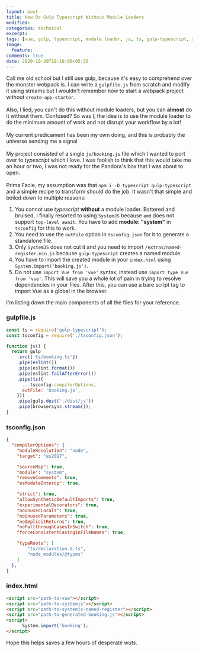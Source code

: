 ```yaml
---
layout: post
title: How Do Gulp Typescript Without Module Loaders
modified:
categories: technical
excerpt:
tags: [vue, gulp, typescript, module loader, js, ts, gulp-typescript, systemjs]
image:
  feature:
comments: true
date: 2020-10-20T18:10:00+05:30
---
```


Call me old school but I still use gulp, because it's easy to comprehend over the monster webpack is. I can write
a `gulpfile.js` from scratch and modify it using streams but I wouldn't remember how to start a webpack project
without `create-app-starter`.<br/><br/>
Also, I lied, you can't do this without module loaders, but you can **almost** do it without them. Confused? So was I,
the idea is to use the module loader to do the minimum amount of work and not disrupt your workflow by a lot!<br/><br/>
My current predicament has been my own doing, and this is probably the universe sending me a signal<br/><br/>
My project consisted of a single `js/booking.js` file which I wanted to port over to *typescript* which I love.
I was foolish to think that this would take me an hour or two, I was not ready for the Pandora's box that I was about to
open.<br/><br/>
Prima Facie, my assumption was that `npm i -D typescript gulp-typescript` and a simple recipe to transform should do the
job. It wasn't that simple and boiled down to multiple reasons:

1. You cannot use *typescript* **without** a module loader. Battered and bruised, I finally resorted to using `SystemJS`
   because `amd` does not support `top-level await`. You have to add **module: "system"** in `tsconfig` for this to
   work.
2. You need to use the `outFile` option in `tsconfig.json` for it to generate a standalone file.
3. Only `SystemJS` does not cut it and you need to import `/extras/named-register.min.js` because `gulp-typescript`
   creates a named module.
4. You have to import the created module in your `index.html` using `System.import('booking.js')`.
5. Do not use `import Vue from 'vue'` syntax, instead use `import type Vue from 'vue'`. This will save you a whole lot
   of pain in trying to resolve dependencies in your files. After this, you can use a bare script tag to import Vue as a
   global in the browser.

I'm listing down the main components of all the files for your reference.

### gulpfile.js
```js
const ts = require('gulp-typescript');
const tsconfig = require('./tsconfig.json');

function js() {
  return gulp
    .src(['ts/booking.ts'])
    .pipe(eslint())
    .pipe(eslint.format())
    .pipe(eslint.failAfterError())
    .pipe(ts({
      ...tsconfig.compilerOptions,
      outFile: 'booking.js',
    }))
    .pipe(gulp.dest('./dist/js'))
    .pipe(browsersync.stream());
}
```

### tsconfig.json
```json
{
  "compilerOptions": {
    "moduleResolution": "node",
    "target": "es2017",

    "sourceMap": true,
    "module": "system",
    "removeComments": true,
    "esModuleInterop": true,

    "strict": true,
    "allowSyntheticDefaultImports": true,
    "experimentalDecorators": true,
    "noUnusedLocals": true,
    "noUnusedParameters": true,
    "noImplicitReturns": true,
    "noFallthroughCasesInSwitch": true,
    "forceConsistentCasingInFileNames": true,

    "typeRoots": [
        "ts/declaration.d.ts",
        "node_modules/@types"
    ]
  },
}
```

### index.html
```html
<script src="path-to-vue"></script>
<script src="path-to-systemjs"></script>
<script src="path-to-systemjs-named-register"></script>
<script src="path-to-generated-booking.js"></script>
<script>
      System.import('booking');
</script>
```

Hope this helps saves a few hours of desperate *wuts*.
